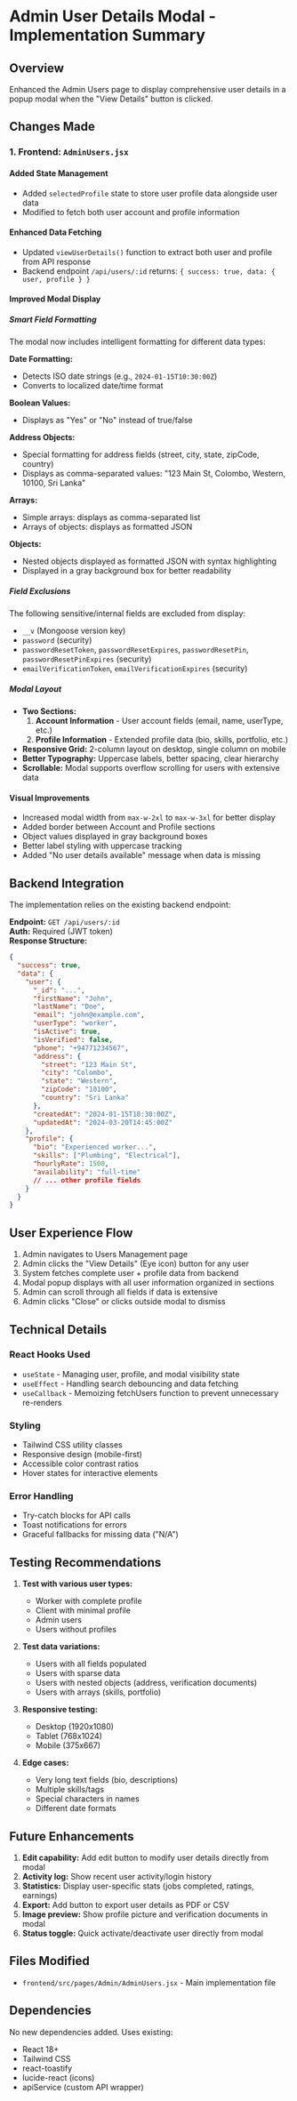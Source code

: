 # Admin User Details Modal - Implementation Summary

## Overview

Enhanced the Admin Users page to display comprehensive user details in a popup modal when the "View Details" button is clicked.

## Changes Made

### 1. Frontend: `AdminUsers.jsx`

#### Added State Management

- Added `selectedProfile` state to store user profile data alongside user data
- Modified to fetch both user account and profile information

#### Enhanced Data Fetching

- Updated `viewUserDetails()` function to extract both user and profile from API response
- Backend endpoint `/api/users/:id` returns: `{ success: true, data: { user, profile } }`

#### Improved Modal Display

##### Smart Field Formatting

The modal now includes intelligent formatting for different data types:

**Date Formatting:**

- Detects ISO date strings (e.g., `2024-01-15T10:30:00Z`)
- Converts to localized date/time format

**Boolean Values:**

- Displays as "Yes" or "No" instead of true/false

**Address Objects:**

- Special formatting for address fields (street, city, state, zipCode, country)
- Displays as comma-separated values: "123 Main St, Colombo, Western, 10100, Sri Lanka"

**Arrays:**

- Simple arrays: displays as comma-separated list
- Arrays of objects: displays as formatted JSON

**Objects:**

- Nested objects displayed as formatted JSON with syntax highlighting
- Displayed in a gray background box for better readability

##### Field Exclusions

The following sensitive/internal fields are excluded from display:

- `__v` (Mongoose version key)
- `password` (security)
- `passwordResetToken`, `passwordResetExpires`, `passwordResetPin`, `passwordResetPinExpires` (security)
- `emailVerificationToken`, `emailVerificationExpires` (security)

##### Modal Layout

- **Two Sections:**
  1. **Account Information** - User account fields (email, name, userType, etc.)
  2. **Profile Information** - Extended profile data (bio, skills, portfolio, etc.)
- **Responsive Grid:** 2-column layout on desktop, single column on mobile
- **Better Typography:** Uppercase labels, better spacing, clear hierarchy
- **Scrollable:** Modal supports overflow scrolling for users with extensive data

#### Visual Improvements

- Increased modal width from `max-w-2xl` to `max-w-3xl` for better display
- Added border between Account and Profile sections
- Object values displayed in gray background boxes
- Better label styling with uppercase tracking
- Added "No user details available" message when data is missing

## Backend Integration

The implementation relies on the existing backend endpoint:

**Endpoint:** `GET /api/users/:id`  
**Auth:** Required (JWT token)  
**Response Structure:**

```json
{
  "success": true,
  "data": {
    "user": {
      "_id": "...",
      "firstName": "John",
      "lastName": "Doe",
      "email": "john@example.com",
      "userType": "worker",
      "isActive": true,
      "isVerified": false,
      "phone": "+94771234567",
      "address": {
        "street": "123 Main St",
        "city": "Colombo",
        "state": "Western",
        "zipCode": "10100",
        "country": "Sri Lanka"
      },
      "createdAt": "2024-01-15T10:30:00Z",
      "updatedAt": "2024-03-20T14:45:00Z"
    },
    "profile": {
      "bio": "Experienced worker...",
      "skills": ["Plumbing", "Electrical"],
      "hourlyRate": 1500,
      "availability": "full-time"
      // ... other profile fields
    }
  }
}
```

## User Experience Flow

1. Admin navigates to Users Management page
2. Admin clicks the "View Details" (Eye icon) button for any user
3. System fetches complete user + profile data from backend
4. Modal popup displays with all user information organized in sections
5. Admin can scroll through all fields if data is extensive
6. Admin clicks "Close" or clicks outside modal to dismiss

## Technical Details

### React Hooks Used

- `useState` - Managing user, profile, and modal visibility state
- `useEffect` - Handling search debouncing and data fetching
- `useCallback` - Memoizing fetchUsers function to prevent unnecessary re-renders

### Styling

- Tailwind CSS utility classes
- Responsive design (mobile-first)
- Accessible color contrast ratios
- Hover states for interactive elements

### Error Handling

- Try-catch blocks for API calls
- Toast notifications for errors
- Graceful fallbacks for missing data ("N/A")

## Testing Recommendations

1. **Test with various user types:**

   - Worker with complete profile
   - Client with minimal profile
   - Admin users
   - Users without profiles

2. **Test data variations:**

   - Users with all fields populated
   - Users with sparse data
   - Users with nested objects (address, verification documents)
   - Users with arrays (skills, portfolio)

3. **Responsive testing:**

   - Desktop (1920x1080)
   - Tablet (768x1024)
   - Mobile (375x667)

4. **Edge cases:**
   - Very long text fields (bio, descriptions)
   - Multiple skills/tags
   - Special characters in names
   - Different date formats

## Future Enhancements

1. **Edit capability:** Add edit button to modify user details directly from modal
2. **Activity log:** Show recent user activity/login history
3. **Statistics:** Display user-specific stats (jobs completed, ratings, earnings)
4. **Export:** Add button to export user details as PDF or CSV
5. **Image preview:** Show profile picture and verification documents in modal
6. **Status toggle:** Quick activate/deactivate user directly from modal

## Files Modified

- `frontend/src/pages/Admin/AdminUsers.jsx` - Main implementation file

## Dependencies

No new dependencies added. Uses existing:

- React 18+
- Tailwind CSS
- react-toastify
- lucide-react (icons)
- apiService (custom API wrapper)
